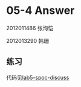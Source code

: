 # 05-4 Answer

2012011486 张洵恺

2012013290 韩珊

## 练习

代码见[lab5-spoc-discuss](05-4-answer/lab5-spoc-discuss)

